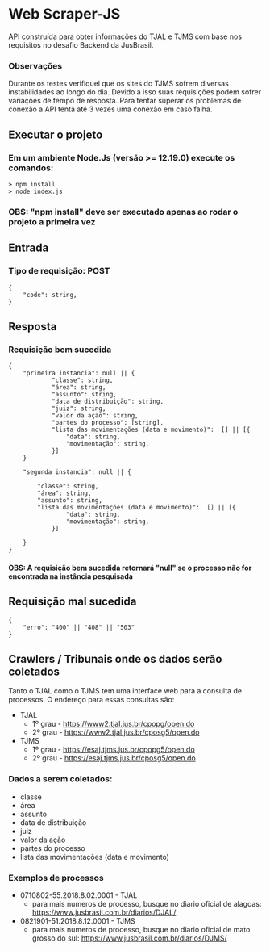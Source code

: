 # Web Scraper-JS
API construída para obter informações do TJAL e TJMS com base nos requisitos no desafio Backend da JusBrasil.

### Observações
Durante os testes verifiquei que os sites do TJMS sofrem diversas instabilidades ao longo do dia.
Devido a isso suas requisições podem sofrer variações de tempo de resposta. 
Para tentar superar os problemas de conexão a API tenta até 3 vezes uma conexão 
em caso falha.  

## Executar o projeto
### Em um ambiente Node.Js (versão >= 12.19.0) execute os comandos:
    > npm install 
    > node index.js
### OBS: "npm install" deve ser executado apenas ao rodar o projeto a primeira vez
## Entrada 
### Tipo de requisição: POST
    {
        "code": string,
    }

## Resposta
### Requisição bem sucedida
    {
        "primeira instancia": null || {
                "classe": string,
                "área": string,
                "assunto": string,
                "data de distribuição": string,
                "juiz": string,
                "valor da ação": string,
                "partes do processo": [string],
                "lista das movimentações (data e movimento)":  [] || [{
                    "data": string,
                    "movimentação": string,
                }] 
        }

        "segunda instancia": null || {
            
            "classe": string,
            "área": string,
            "assunto": string,
            "lista das movimentações (data e movimento)":  [] || [{
                    "data": string,
                    "movimentação": string,
                }]
            
        }
    }
#### OBS: A requisição bem sucedida retornará "null" se o processo não for encontrada na instância pesquisada 

## Requisição mal sucedida
    {
        "erro": "400" || "408" || "503"
    }

## Crawlers / Tribunais onde os dados serão coletados

Tanto o TJAL como o TJMS tem uma interface web para a consulta de processos. O endereço para essas consultas são:

* TJAL
  - 1º grau - https://www2.tjal.jus.br/cpopg/open.do
  - 2º grau - https://www2.tjal.jus.br/cposg5/open.do
* TJMS
  - 1º grau - https://esaj.tjms.jus.br/cpopg5/open.do
  - 2º grau - https://esaj.tjms.jus.br/cposg5/open.do

### Dados a serem coletados:

* classe
* área
* assunto
* data de distribuição
* juiz
* valor da ação
* partes do processo
* lista das movimentações (data e movimento)

### Exemplos de processos
* 0710802-55.2018.8.02.0001 - TJAL
  - para mais numeros de processo, busque no diario oficial de alagoas: https://www.jusbrasil.com.br/diarios/DJAL/
* 0821901-51.2018.8.12.0001  - TJMS
  - para mais numeros de processo, busque no diario oficial de mato grosso do sul: https://www.jusbrasil.com.br/diarios/DJMS/

